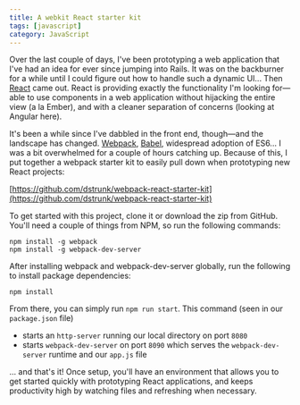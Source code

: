 ```yaml
---
title: A webkit React starter kit
tags: [javascript]
category: JavaScript
---
```

Over the last couple of days, I've been prototyping a web application that I've
had an idea for ever since jumping into Rails. It was on the backburner for a
while until I could figure out how to handle such a dynamic UI... Then
[React][react] came out. React is providing exactly the functionality I'm
looking for—able to use components in a web application without hijacking the
entire view (a la Ember), and with a cleaner separation of concerns (looking at
Angular here).

It's been a while since I've dabbled in the front end, though—and the landscape
has changed. [Webpack][webpack], [Babel][babel], widespread adoption of ES6... I
was a bit overwhelmed for a couple of hours catching up. Because of this, I put
together a webpack starter kit to easily pull down when prototyping new React
projects:

[https://github.com/dstrunk/webpack-react-starter-kit](https://github.com/dstrunk/webpack-react-starter-kit)

[react]: http://facebook.github.io/react/
[webpack]: http://webpack.github.io/
[babel]: https://babeljs.io/

To get started with this project, clone it or download the zip from GitHub.
You'll need a couple of things from NPM, so run the following commands:

```
npm install -g webpack
npm install -g webpack-dev-server
```

After installing webpack and webpack-dev-server globally, run the following to
install package dependencies:

```
npm install
```

From there, you can simply run `npm run start`. This command (seen in our
`package.json` file)

- starts an `http-server` running our local directory on port `8080`
- starts `webpack-dev-server` on port `8090` which serves the
  `webpack-dev-server` runtime and our `app.js` file

... and that's it! Once setup, you'll have an environment that allows you to get
started quickly with prototyping React applications, and keeps productivity high
by watching files and refreshing when necessary.
